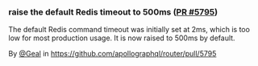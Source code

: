 ### raise the default Redis timeout to 500ms ([PR #5795](https://github.com/apollographql/router/pull/5795))

The default Redis command timeout was initially set at 2ms, which is too low for most production usage. It is now raised to 500ms by default.

By [@Geal](https://github.com/Geal) in https://github.com/apollographql/router/pull/5795